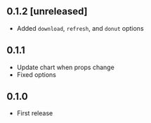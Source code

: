 ## 0.1.2 [unreleased]

- Added `download`, `refresh`, and `donut` options

## 0.1.1

- Update chart when props change
- Fixed options

## 0.1.0

- First release
